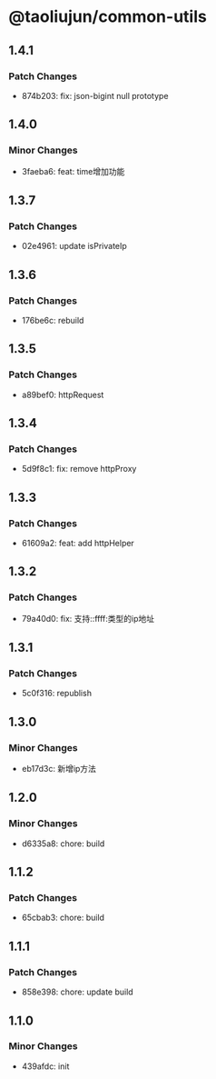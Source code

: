# @taoliujun/common-utils

## 1.4.1

### Patch Changes

-   874b203: fix: json-bigint null prototype

## 1.4.0

### Minor Changes

-   3faeba6: feat: time增加功能

## 1.3.7

### Patch Changes

-   02e4961: update isPrivateIp

## 1.3.6

### Patch Changes

-   176be6c: rebuild

## 1.3.5

### Patch Changes

-   a89bef0: httpRequest

## 1.3.4

### Patch Changes

-   5d9f8c1: fix: remove httpProxy

## 1.3.3

### Patch Changes

-   61609a2: feat: add httpHelper

## 1.3.2

### Patch Changes

-   79a40d0: fix: 支持::ffff:类型的ip地址

## 1.3.1

### Patch Changes

-   5c0f316: republish

## 1.3.0

### Minor Changes

-   eb17d3c: 新增ip方法

## 1.2.0

### Minor Changes

-   d6335a8: chore: build

## 1.1.2

### Patch Changes

-   65cbab3: chore: build

## 1.1.1

### Patch Changes

-   858e398: chore: update build

## 1.1.0

### Minor Changes

-   439afdc: init

